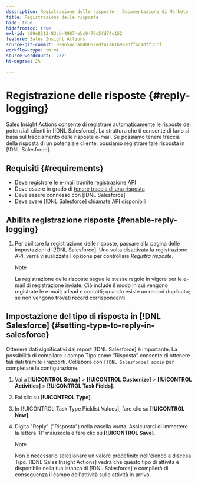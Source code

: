 ```yaml
---
description: Registrazione delle risposte - Documentazione di Marketo - Documentazione del prodotto
title: Registrazione delle risposte
hide: true
hidefromtoc: true
exl-id: a89e8212-83cb-4987-abc9-76c5fd74c152
feature: Sales Insight Actions
source-git-commit: 09a656c3a0d0002edfa1a61b987bff4c1dff33cf
workflow-type: tm+mt
source-wordcount: '237'
ht-degree: 2%

---
```


# Registrazione delle risposte {#reply-logging}

Sales Insight Actions consente di registrare automaticamente le risposte dei potenziali clienti in [!DNL Salesforce]. La struttura che ti consente di farlo si basa sul tracciamento delle risposte e-mail. Se possiamo tenere traccia della risposta di un potenziale cliente, possiamo registrare tale risposta in [!DNL Salesforce].

## Requisiti {#requirements}

* Deve registrare le e-mail tramite registrazione API
* Deve essere in grado di [tenere traccia di una risposta](/help/marketo/product-docs/marketo-sales-insight/actions/send-a-sales-email/email-tracking-overview.md#how-reply-tracking-works)
* Deve essere connesso con [!DNL Salesforce]
* Deve avere [!DNL Salesforce] [chiamate API](https://developer.salesforce.com/docs/atlas.en-us.salesforce_app_limits_cheatsheet.meta/salesforce_app_limits_cheatsheet/salesforce_app_limits_platform_api.htm) disponibili

## Abilita registrazione risposte {#enable-reply-logging}

1. Per abilitare la registrazione delle risposte, passare alla pagina delle impostazioni di [!DNL Salesforce]. Una volta disattivata la registrazione API, verrà visualizzata l&#39;opzione per controllare _Registra risposte_.

   >[!NOTE]
   >
   >La registrazione delle risposte segue le stesse regole in vigore per le e-mail di registrazione inviate. Ciò include il modo in cui vengono registrate le e-mail; a lead e contatti; quando esiste un record duplicato; se non vengono trovati record corrispondenti.

## Impostazione del tipo di risposta in [!DNL Salesforce] {#setting-type-to-reply-in-salesforce}

Ottenere dati significativi dai report [!DNL Salesforce] è importante. La possibilità di compilare il campo Tipo come &quot;Risposta&quot; consente di ottenere tali dati tramite i rapporti. Collabora con `[!DNL Salesforce] admin` per completare la configurazione.

1. Vai a **[!UICONTROL Setup]** > **[!UICONTROL Customize]** > **[!UICONTROL Activities]** > **[!UICONTROL Task Fields]**.
1. Fai clic su **[!UICONTROL Type]**.
1. In [!UICONTROL Task Type Picklist Values], fare clic su **[!UICONTROL New]**.
1. Digita &quot;Reply&quot; (&quot;Risposta&quot;) nella casella vuota. Assicurarsi di immettere la lettera &#39;R&#39; maiuscola e fare clic su **[!UICONTROL Save]**.

   >[!NOTE]
   >
   >Non è necessario selezionare un valore predefinito nell&#39;elenco a discesa Tipo. [!DNL Sales Insight Actions] vedrà che questo tipo di attività è disponibile nella tua istanza di [!DNL Salesforce] e compilerà di conseguenza il campo dell&#39;attività sulle attività in arrivo.
